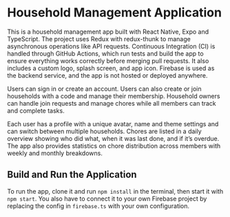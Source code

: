 # Household Management Application

This is a household management app built with React Native, Expo and TypeScript.
The project uses Redux with redux-thunk to manage asynchronous operations like API requests. Continuous Integration (CI) is handled through GitHub Actions, which run tests and build the app to ensure everything works correctly before merging pull requests. It also
includes a custom logo, splash screen, and app icon.
Firebase is used as the backend service, and the app is not hosted or deployed anywhere.

Users can sign in or create an account.
Users can also create or join households with a code and manage their membership.
Household owners can handle join requests and manage chores while all members can track and complete tasks.

Each user has a profile with a unique avatar, name and theme settings and can switch between multiple households. Chores are listed in a daily overview showing who did what, when it was last done, and if it’s overdue. The app also provides statistics on chore distribution across members with weekly and monthly breakdowns.



## Build and Run the Application

To run the app, clone it and run `npm install` in the terminal, then start it with `npm start`.
You also have to connect it to your own Firebase project by replacing the config in `firebase.ts` with your own configuration.





